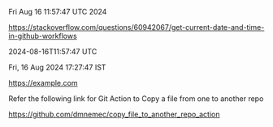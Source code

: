 Fri Aug 16 11:57:47 UTC 2024

https://stackoverflow.com/questions/60942067/get-current-date-and-time-in-github-workflows

2024-08-16T11:57:47 UTC

Fri, 16 Aug 2024 17:27:47  IST

https://example.com

Refer the following link for Git Action to Copy a file from one to another repo

https://github.com/dmnemec/copy_file_to_another_repo_action
